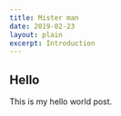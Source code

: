```yaml
---
title: Mister man
date: 2019-02-23
layout: plain
excerpt: Introduction
---
```


## Hello

This is my hello world post.